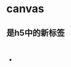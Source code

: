 # canvas
## <canvas>是h5中的新标签<br>
  <script type="text/javascript"><br>
  var canvas=document.getElementById('myCanvas');<br>
  var ctx=canvas.getContext('2d');<br>
  ctx.fillStyle='#FF0000';<br>
  ctx.fillRect(0,0,80,100);<br>
  </script><br>

* 
